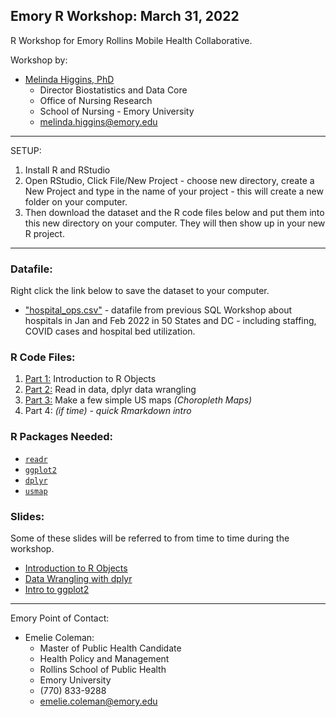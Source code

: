 ## Emory R Workshop: March 31, 2022

R Workshop for Emory Rollins Mobile Health Collaborative.

Workshop by:

* [Melinda Higgins, PhD](https://melindahiggins.netlify.app/)
    - Director Biostatistics and Data Core
    - Office of Nursing Research
    - School of Nursing - Emory University
    - [melinda.higgins@emory.edu](mailto:melinda.higgins@emory.edu)

-----

SETUP:

1. Install R and RStudio
2. Open RStudio, Click File/New Project - choose new directory, create a New Project and type in the name of your project - this will create a new folder on your computer.
3. Then download the dataset and the R code files below and put them into this new directory on your computer. They will then show up in your new R project.

-----

### Datafile:

Right click the link below to save the dataset to your computer.

* ["hospital_ops.csv"](https://github.com/melindahiggins2000/Emory_RWorkshop_31March2022/raw/main/hospital_ops.csv) - datafile from previous SQL Workshop about hospitals in Jan and Feb 2022 in 50 States and DC - including staffing, COVID cases and hospital bed utilization.

### R Code Files:

1. [Part 1:]() Introduction to R Objects
2. [Part 2:]() Read in data, dplyr data wrangling
3. [Part 3:]() Make a few simple US maps _(Choropleth Maps)_
4. Part 4: _(if time) - quick Rmarkdown intro_

### R Packages Needed:

* [`readr`](https://readr.tidyverse.org/)
* [`ggplot2`](https://ggplot2.tidyverse.org/)
* [`dplyr`](https://dplyr.tidyverse.org/)
* [`usmap`](https://usmap.dev/)

### Slides:

Some of these slides will be referred to from time to time during the workshop.

* [Introduction to R Objects](https://melindahiggins2000.github.io/N741_Spring2021_lesson04_dataWranglingDplyr/N741_IntroductionToRObjects_mkh.html#1)
* [Data Wrangling with dplyr](https://melindahiggins2000.github.io/N741_Spring2021_lesson04_dataWranglingDplyr/N741_IntroductionToDataWrangling_mkh.html#1)
* [Intro to ggplot2](https://melindahiggins2000.github.io/N741_Spring2021_lesson04_dataWranglingDplyr/N741_IntroductionToGgplot2_mkh.html#1)

-----

Emory Point of Contact:

* Emelie Coleman:
    - Master of Public Health Candidate
    - Health Policy and Management
    - Rollins School of Public Health
    - Emory University
    - (770) 833-9288
    - [emelie.coleman@emory.edu](mailto:emelie.coleman@emory.edu)

